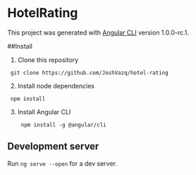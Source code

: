 # HotelRating

This project was generated with [Angular CLI](https://github.com/angular/angular-cli) version 1.0.0-rc.1.

##Install
1. Clone this repository
  ```
   git clone https://github.com/JoshVazq/hotel-rating
  ```

2. Install node dependencies
  ```
   npm install
  ```

3. Install Angular CLI
    ```
     npm install -g @angular/cli
    ```

## Development server
Run `ng serve --open` for a dev server.
